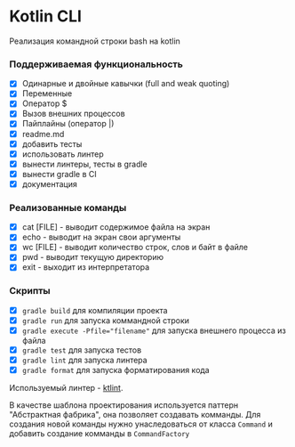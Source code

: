 # Kotlin CLI

Реализация командной строки bash на kotlin

### Поддерживаемая функциональность

- [x] Одинарные и двойные кавычки (full and weak quoting)
- [x] Переменные
- [x] Оператор $
- [x] Вызов внешних процессов
- [x] Пайплайны (оператор |)
- [x] readme.md
- [x] добавить тесты
- [x] использовать линтер
- [x] вынести линтеры, тесты в gradle
- [x] вынести gradle в CI
- [x] документация

### Реализованные команды

- [x] cat [FILE] - выводит содержимое файла на экран
- [x] echo - выводит на экран свои аргументы
- [x] wc [FILE] - выводит количество строк, слов и байт в файле
- [x] pwd - выводит текущую директорию
- [x] exit - выходит из интерпретатора

### Скрипты
- [x] `gradle build` для компиляции проекта
- [x] `gradle run` для запуска коммандной строки
- [x] `gradle execute -Pfile="filename"` для запуска внешнего процесса из файла
- [x] `gradle test` для запуска тестов
- [x] `gradle lint` для запуска линтера
- [x] `gradle format` для запуска форматирования кода

Используемый линтер - [ktlint](https://github.com/pinterest/ktlint).

В качестве шаблона проектирования используется паттерн "Абстрактная фабрика", она позволяет создавать комманды.
Для создания новой команды нужно унаследоваться от класса `Command` и добавить создание комманды в `CommandFactory`